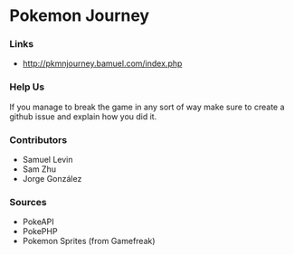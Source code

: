 # Pokemon Journey
### Links
 - http://pkmnjourney.bamuel.com/index.php
  
 
### Help Us
If you manage to break the game in any sort of way make sure to create a github issue and explain how you did it.

### Contributors
 - Samuel Levin
 - Sam Zhu
 - Jorge González 
 
### Sources
 - PokeAPI
 - PokePHP
 - Pokemon Sprites (from Gamefreak)
